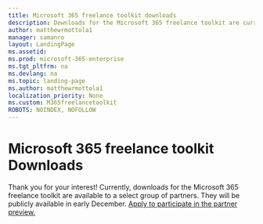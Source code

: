 ```yaml
---
title: Microsoft 365 freelance toolkit downloads 
description: Downloads for the Microsoft 365 freelance toolkit are currently only available to select customers.
author: matthewrmottola1
manager: samanro
layout: LandingPage
ms.assetid: 
ms.prod: microsoft-365-enterprise
ms.tgt_pltfrm: na
ms.devlang: na
ms.topic: landing-page
ms.author: matthewrmottola1
localization_priority: None 
ms.custom: M365freelancetoolkit
ROBOTS: NOINDEX, NOFOLLOW
---
```

Microsoft 365 freelance toolkit Downloads
=========================================

Thank you for your interest! Currently, downloads for the Microsoft 365 freelance toolkit are available to a select group of partners. They will be publicly available in early December. [Apply to participate in the partner preview.](https://forms.office.com/Pages/ResponsePage.aspx?id=v4j5cvGGr0GRqy180BHbRyFR4rWSfFFLorGIaWbYznpUQU1LUDJCQUE0T1BIUFdFRlIwWUg3N1BXTy4u)